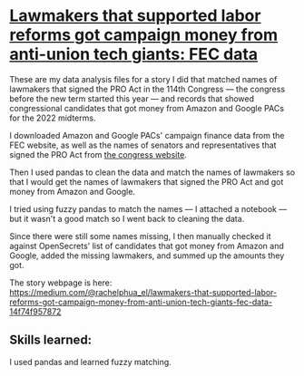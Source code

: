 # [Lawmakers that supported labor reforms got campaign money from anti-union tech giants: FEC data](https://medium.com/@rachelphua_el/lawmakers-that-supported-labor-reforms-got-campaign-money-from-anti-union-tech-giants-fec-data-14f74f957872)

These are my data analysis files for a story I did that matched names of lawmakers that signed the PRO Act in the 114th Congress — the congress before the new term started this year — and records that showed congressional candidates that got money from Amazon and Google PACs for the 2022 midterms. 

I downloaded Amazon and Google PACs' campaign finance data from the FEC website, as well as the names of senators and representatives that signed the PRO Act from [the congress website](https://www.congress.gov/bill/117th-congress/senate-bill/420/cosponsors). 

Then I used pandas to clean the data and match the names of lawmakers so that I would get the names of lawmakers that signed the PRO Act and got money from Amazon and Google. 

I tried using fuzzy pandas to match the names — I attached a notebook — but it wasn't a good match so I went back to cleaning the data. 

Since there were still some names missing, I then manually checked it against OpenSecrets' list of candidates that got money from Amazon and Google, added the missing lawmakers, and summed up the amounts they got. 

The story webpage is here: https://medium.com/@rachelphua_el/lawmakers-that-supported-labor-reforms-got-campaign-money-from-anti-union-tech-giants-fec-data-14f74f957872

## Skills learned: 
I used pandas and learned fuzzy matching. 
